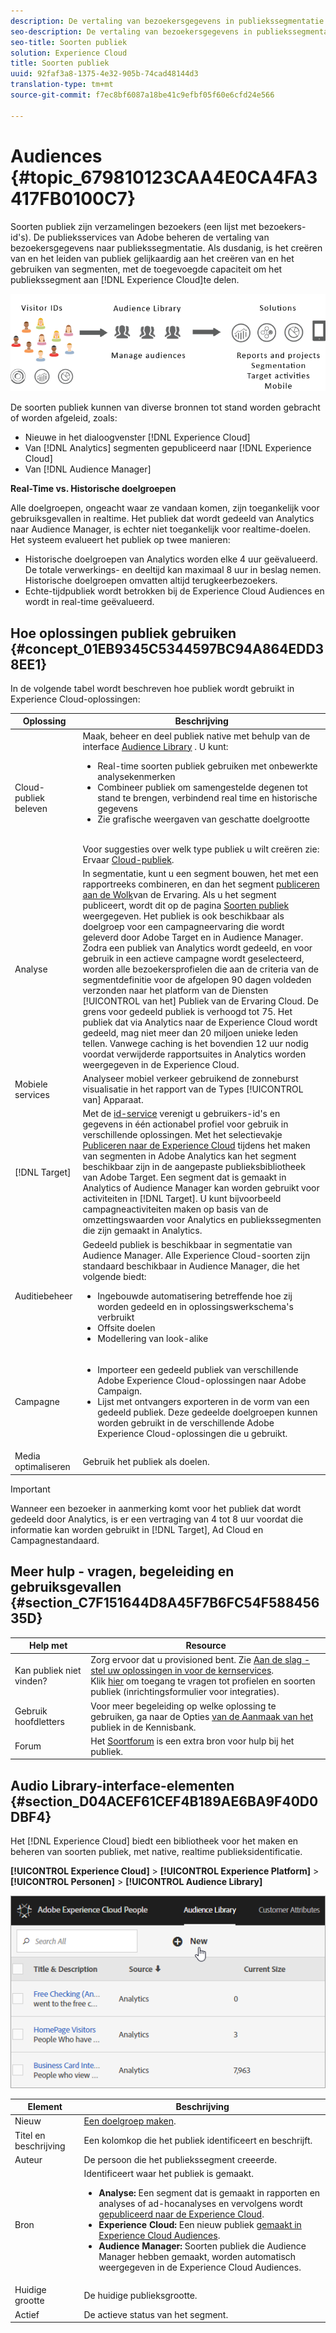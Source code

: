 ```yaml
---
description: De vertaling van bezoekersgegevens in publiekssegmentatie beheren.
seo-description: De vertaling van bezoekersgegevens in publiekssegmentatie beheren.
seo-title: Soorten publiek
solution: Experience Cloud
title: Soorten publiek
uuid: 92faf3a8-1375-4e32-905b-74cad48144d3
translation-type: tm+mt
source-git-commit: f7ec8bf6087a18be41c9efbf05f60e6cfd24e566

---
```



# Audiences {#topic_679810123CAA4E0CA4FA3417FB0100C7}

Soorten publiek zijn verzamelingen bezoekers (een lijst met bezoekers-id&#39;s). De publieksservices van Adobe beheren de vertaling van bezoekersgegevens naar publiekssegmentatie. Als dusdanig, is het creëren van en het leiden van publiek gelijkaardig aan het creëren van en het gebruiken van segmenten, met de toegevoegde capaciteit om het publiekssegment aan [!DNL Experience Cloud]te delen.

![](assets/audiences.png)

De soorten publiek kunnen van diverse bronnen tot stand worden gebracht of worden afgeleid, zoals:

* Nieuwe in het dialoogvenster [!DNL Experience Cloud]
* Van [!DNL Analytics] segmenten gepubliceerd naar [!DNL Experience Cloud]
* Van [!DNL Audience Manager]

**Real-Time vs. Historische doelgroepen**

Alle doelgroepen, ongeacht waar ze vandaan komen, zijn toegankelijk voor gebruiksgevallen in realtime. Het publiek dat wordt gedeeld van Analytics naar Audience Manager, is echter niet toegankelijk voor realtime-doelen. Het systeem evalueert het publiek op twee manieren:

* Historische doelgroepen van Analytics worden elke 4 uur geëvalueerd. De totale verwerkings- en deeltijd kan maximaal 8 uur in beslag nemen.  Historische doelgroepen omvatten altijd terugkeerbezoekers.
* Echte-tijdpubliek wordt betrokken bij de Experience Cloud Audiences en wordt in real-time geëvalueerd.

## Hoe oplossingen publiek gebruiken {#concept_01EB9345C5344597BC94A864EDD38EE1}

In de volgende tabel wordt beschreven hoe publiek wordt gebruikt in Experience Cloud-oplossingen:

| Oplossing | Beschrijving |
|--- |--- |
| Cloud-publiek beleven | Maak, beheer en deel publiek native met behulp van de interface [Audience Library](../audience-library/audience-library.md) . U kunt:<ul><li>Real-time soorten publiek gebruiken met onbewerkte analysekenmerken</li><li>Combineer publiek om samengestelde degenen tot stand te brengen, verbindend real time en historische gegevens</li><li>Zie grafische weergaven van geschatte doelgrootte</li></ul><br>Voor suggesties over welk type publiek u wilt creëren zie: Ervaar [Cloud-publiek](https://helpx.adobe.com/marketing-cloud-core/kb/People/Audience-Creation-Options.html). |
| Analyse | In segmentatie, kunt u een segment bouwen, het met een rapportreeks combineren, en dan het segment [publiceren aan de Wolk](../audience-library/audience-library.md)van de Ervaring. Als u het segment publiceert, wordt dit op de pagina [Soorten publiek](../audience-library/audience-library.md) weergegeven. Het publiek is ook beschikbaar als doelgroep voor een campagneervaring die wordt geleverd door Adobe Target en in Audience Manager. Zodra een publiek van Analytics wordt gedeeld, en voor gebruik in een actieve campagne wordt geselecteerd, worden alle bezoekersprofielen die aan de criteria van de segmentdefinitie voor de afgelopen 90 dagen voldeden verzonden naar het platform van de Diensten [!UICONTROL van het] Publiek van de Ervaring Cloud. De grens voor gedeeld publiek is verhoogd tot 75. Het publiek dat via Analytics naar de Experience Cloud wordt gedeeld, mag niet meer dan 20 miljoen unieke leden tellen. Vanwege caching is het bovendien 12 uur nodig voordat verwijderde rapportsuites in Analytics worden weergegeven in de Experience Cloud. |
| Mobiele services | Analyseer mobiel verkeer gebruikend de zonneburst visualisatie in het rapport van de Types [!UICONTROL van] Apparaat. |
| [!DNL Target] | Met de [id-service](https://docs.adobe.com/content/help/en/id-service/using/home.html) verenigt u gebruikers-id&#39;s en gegevens in één actionabel profiel voor gebruik in verschillende oplossingen. Met het selectievakje [Publiceren naar de Experience Cloud](../audience-library/audience-library.md) tijdens het maken van segmenten in Adobe Analytics kan het segment beschikbaar zijn in de aangepaste publieksbibliotheek van Adobe Target. Een segment dat is gemaakt in Analytics of Audience Manager kan worden gebruikt voor activiteiten in [!DNL Target].  U kunt bijvoorbeeld campagneactiviteiten maken op basis van de omzettingswaarden voor Analytics en publiekssegmenten die zijn gemaakt in Analytics. |
| Auditiebeheer | Gedeeld publiek is beschikbaar in segmentatie van Audience Manager. Alle Experience Cloud-soorten zijn standaard beschikbaar in Audience Manager, die het volgende biedt:<ul><li>Ingebouwde automatisering betreffende hoe zij worden gedeeld en in oplossingswerkschema&#39;s verbruikt</li><li>Offsite doelen</li><li>Modellering van look-alike</li></ul> |
| Campagne | <ul><li>Importeer een gedeeld publiek van verschillende Adobe Experience Cloud-oplossingen naar Adobe Campaign.</li><li>Lijst met ontvangers exporteren in de vorm van een gedeeld publiek. Deze gedeelde doelgroepen kunnen worden gebruikt in de verschillende Adobe Experience Cloud-oplossingen die u gebruikt.</li></ul> |
| Media optimaliseren | Gebruik het publiek als doelen. |

>[!IMPORTANT]
>
>Wanneer een bezoeker in aanmerking komt voor het publiek dat wordt gedeeld door Analytics, is er een vertraging van 4 tot 8 uur voordat die informatie kan worden gebruikt in [!DNL Target], Ad Cloud en Campagnestandaard.

## Meer hulp - vragen, begeleiding en gebruiksgevallen {#section_C7F151644D8A45F7B6FC54F58845635D}

| Help met | Resource |
|--- |--- |
| Kan publiek niet vinden? | Zorg ervoor dat u provisioned bent. Zie [Aan de slag - stel uw oplossingen in voor de kernservices](../core-services/core-services.md).<br>Klik [hier](https://www.adobe.com/go/audiences) om toegang te vragen tot profielen en soorten publiek (inrichtingsformulier voor integraties). |
| Gebruik hoofdletters | Voor meer begeleiding op welke oplossing te gebruiken, ga naar de Opties [van de Aanmaak van het](https://helpx.adobe.com/marketing-cloud-core/kb/People/Audience-Creation-Options.html) publiek in de Kennisbank. |
| Forum | Het [Soortforum](https://forums.adobe.com/community/experience-cloud/platform/core-services/people-service/audiences) is een extra bron voor hulp bij het publiek. |

## Audio Library-interface-elementen {#section_D04ACEF61CEF4B189AE6BA9F40D0DBF4}

Het [!DNL Experience Cloud] biedt een bibliotheek voor het maken en beheren van soorten publiek, met native, realtime publieksidentificatie.

**[!UICONTROL Experience Cloud]** > **[!UICONTROL Experience Platform]** > **[!UICONTROL Personen]** > **[!UICONTROL Audience Library]**

![](assets/audience_library.png)

| Element | Beschrijving |
|--- |--- |
| Nieuw | [Een doelgroep maken](../audience-library/audience-library.md). |
| Titel en beschrijving | Een kolomkop die het publiek identificeert en beschrijft. |
| Auteur | De persoon die het publiekssegment creeerde. |
| Bron | Identificeert waar het publiek is gemaakt.<ul><li>**Analyse:** Een segment dat is gemaakt in rapporten en analyses of ad-hocanalyses en vervolgens wordt [gepubliceerd naar de Experience Cloud](../audience-library/audience-library.md).</li><li>**Experience Cloud:** Een nieuw publiek [gemaakt in Experience Cloud Audiences](../audience-library/audience-library.md).</li><li>**Audience Manager:** Soorten publiek die Audience Manager hebben gemaakt, worden automatisch weergegeven in de Experience Cloud Audiences.</li></ul> |
| Huidige grootte | De huidige publieksgrootte. |
| Actief | De actieve status van het segment. |

